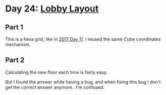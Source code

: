 # Day 24: [Lobby Layout](https://adventofcode.com/2020/day/24)

## Part 1

This is a hexa grid, like in [2017 Day 11](../../2017/day11/README.md). I reused the same Cube coordinates mechanism.

## Part 2

Calculating the new floor each time is fairly easy.

But I found the answer while having a bug, and when fixing this bug I don't get the correct answer anymore.. I'm confused.

